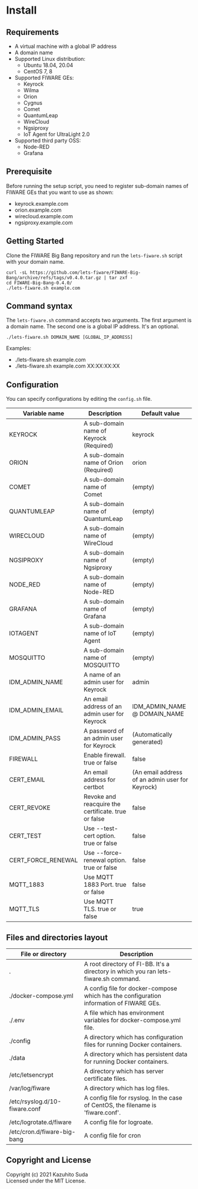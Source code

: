# Install

## Requirements

-   A virtual machine with a global IP address
-   A domain name
-   Supported Linux distribution:
    -   Ubuntu 18.04, 20.04
    -   CentOS 7, 8
-   Supported FIWARE GEs:
    -   Keyrock
    -   Wilma
    -   Orion
    -   Cygnus
    -   Comet
    -   QuantumLeap
    -   WireCloud
    -   Ngsiproxy
    -   IoT Agent for UltraLight 2.0
-   Supported third party OSS:
    -   Node-RED
    -   Grafana

## Prerequisite

Before running the setup script, you need to register sub-domain names of FIWARE GEs that you want to use as shown:

-   keyrock.example.com
-   orion.example.com
-   wirecloud.example.com
-   ngsiproxy.example.com

## Getting Started

Clone the FIWARE Big Bang repository and run the `lets-fiware.sh` script with your domain name.

```
curl -sL https://github.com/lets-fiware/FIWARE-Big-Bang/archive/refs/tags/v0.4.0.tar.gz | tar zxf -
cd FIWARE-Big-Bang-0.4.0/
./lets-fiware.sh example.com
```

## Command syntax

The `lets-fiware.sh` command accepts two arguments. The first argument is a domain name. The second one is
a global IP address. It's an optional.

```
./lets-fiware.sh DOMAIN_NAME [GLOBAL_IP_ADDRESS]
```

Examples:

-   ./lets-fiware.sh example.com
-   ./lets-fiware.sh example.com XX:XX:XX:XX

## Configuration

You can specify configurations by editing the `config.sh` file.

| Variable name        | Description                                                | Default value                                    |
| -------------------- | ---------------------------------------------------------- | ------------------------------------------------ |
| KEYROCK              | A sub-domain name of Keyrock (Required)                    | keyrock                                          |
| ORION                | A sub-domain name of Orion (Required)                      | orion                                            |
| COMET                | A sub-domain name of Comet                                 | (empty)                                          |
| QUANTUMLEAP          | A sub-domain name of QuantumLeap                           | (empty)                                          |
| WIRECLOUD            | A sub-domain name of WireCloud                             | (empty)                                          |
| NGSIPROXY            | A sub-domain name of Ngsiproxy                             | (empty)                                          |
| NODE\_RED            | A sub-domain name of Node-RED                              | (empty)                                          |
| GRAFANA              | A sub-domain name of Grafana                               | (empty)                                          |
| IOTAGENT             | A sub-domain name of IoT Agent                             | (empty)                                          |
| MOSQUITTO            | A sub-domain name of MOSQUITTO                             | (empty)                                          |
| IDM\_ADMIN\_NAME     | A name of an admin user for Keyrock                        | admin                                            |
| IDM\_ADMIN\_EMAIL    | An email address of an admin user for Keyrock              | IDM\_ADMIN\_NAME @ DOMAIN\_NAME                  |
| IDM\_ADMIN\_PASS     | A password of an admin user for Keyrock                    | (Automatically generated)                        |
| FIREWALL             | Enable firewall. true or false                             | false                                            |
| CERT\_EMAIL          | An email address for certbot                               | (An email address of an admin user for Keyrock)  |
| CERT\_REVOKE         | Revoke and reacquire the certificate. true or false        | false                                            |
| CERT\_TEST           | Use --test-cert option. true or false                      | false                                            |
| CERT\_FORCE\_RENEWAL | Use --force-renewal option. true or false                  | false                                            |
| MQTT_1883            | Use MQTT 1883 Port. true or false                          | false                                            |
| MQTT_TLS             | Use MQTT TLS. true or false                                | true                                             |

## Files and directories layout

| File or directory             | Description                                                                             |
| ----------------------------- | --------------------------------------------------------------------------------------- |
| .                             | A root directory of FI-BB. It's a directory in which you ran lets-fiware.sh command.    |
| ./docker-compose.yml          | A config file for docker-compose which has the configuration information of FIWARE GEs. |
| ./.env                        | A file which has environment variables for docker-compose.yml file.                     |
| ./config                      | A directory which has configuration files for running Docker containers.                |
| ./data                        | A directory which has persistent data for running Docker containers.                    |
| /etc/letsencrypt              | A directory which has server certificate files.                                         |
| /var/log/fiware               | A directory which has log files.                                                        |
| /etc/rsyslog.d/10-fiware.conf | A config file for rsyslog. In the case of CentOS, the filename is 'fiware.conf'.        |
| /etc/logrotate.d/fiware       | A config file for logroate.                                                             |
| /etc/cron.d/fiware-big-bang   | A config file for cron                                                                  |

## Copyright and License

Copyright (c) 2021 Kazuhito Suda<br>
Licensed under the MIT License.

